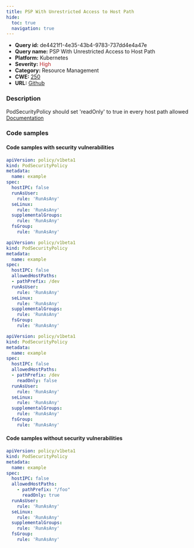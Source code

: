 ```yaml
---
title: PSP With Unrestricted Access to Host Path
hide:
  toc: true
  navigation: true
---
```


<style>
  .highlight .hll {
    background-color: #ff171742;
  }
  .md-content {
    max-width: 1100px;
    margin: 0 auto;
  }
</style>

-   **Query id:** de4421f1-4e35-43b4-9783-737dd4e4a47e
-   **Query name:** PSP With Unrestricted Access to Host Path
-   **Platform:** Kubernetes
-   **Severity:** <span style="color:#bb2124">High</span>
-   **Category:** Resource Management
-   **CWE:** <a href="https://cwe.mitre.org/data/definitions/250.html" onclick="newWindowOpenerSafe(event, 'https://cwe.mitre.org/data/definitions/250.html')">250</a>
-   **URL:** [Github](https://github.com/Checkmarx/kics/tree/master/assets/queries/k8s/psp_with_unrestricted_access_to_host_path)

### Description
PodSecurityPolicy should set 'readOnly' to true in every host path allowed<br>
[Documentation](https://kubernetes.io/docs/concepts/policy/pod-security-policy/#volumes-and-file-systems)

### Code samples
#### Code samples with security vulnerabilities
```yaml title="Positive test num. 1 - yaml file" hl_lines="5"
apiVersion: policy/v1beta1
kind: PodSecurityPolicy
metadata:
  name: example
spec:
  hostIPC: false
  runAsUser:
    rule: 'RunAsAny'
  seLinux:
    rule: 'RunAsAny'
  supplementalGroups:
    rule: 'RunAsAny'
  fsGroup:
    rule: 'RunAsAny'

```
```yaml title="Positive test num. 2 - yaml file" hl_lines="8"
apiVersion: policy/v1beta1
kind: PodSecurityPolicy
metadata:
  name: example
spec:
  hostIPC: false
  allowedHostPaths:
  - pathPrefix: /dev
  runAsUser:
    rule: 'RunAsAny'
  seLinux:
    rule: 'RunAsAny'
  supplementalGroups:
    rule: 'RunAsAny'
  fsGroup:
    rule: 'RunAsAny'

```
```yaml title="Positive test num. 3 - yaml file" hl_lines="9"
apiVersion: policy/v1beta1
kind: PodSecurityPolicy
metadata:
  name: example
spec:
  hostIPC: false
  allowedHostPaths:
  - pathPrefix: /dev
    readOnly: false
  runAsUser:
    rule: 'RunAsAny'
  seLinux:
    rule: 'RunAsAny'
  supplementalGroups:
    rule: 'RunAsAny'
  fsGroup:
    rule: 'RunAsAny'

```


#### Code samples without security vulnerabilities
```yaml title="Negative test num. 1 - yaml file"
apiVersion: policy/v1beta1
kind: PodSecurityPolicy
metadata:
  name: example
spec:
  hostIPC: false
  allowedHostPaths:
    - pathPrefix: "/foo"
      readOnly: true
  runAsUser:
    rule: 'RunAsAny'
  seLinux:
    rule: 'RunAsAny'
  supplementalGroups:
    rule: 'RunAsAny'
  fsGroup:
    rule: 'RunAsAny'

```

